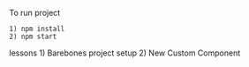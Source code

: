 To run project

    1) npm install
    2) npm start

lessons
    1) Barebones project setup
    2) New Custom Component